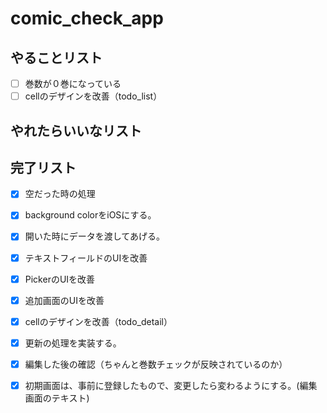 # comic_check_app

## やることリスト

- [ ] 巻数が０巻になっている
- [ ] cellのデザインを改善（todo_list）

## やれたらいいなリスト


## 完了リスト
- [x] 空だった時の処理
- [x] background colorをiOSにする。
- [x] 開いた時にデータを渡してあげる。
- [x] テキストフィールドのUIを改善
- [x] PickerのUIを改善
- [x] 追加画面のUIを改善
- [x] cellのデザインを改善（todo_detail）
- [x] 更新の処理を実装する。  
- [x] 編集した後の確認（ちゃんと巻数チェックが反映されているのか）
- [x] 初期画面は、事前に登録したもので、変更したら変わるようにする。(編集画面のテキスト)  

 